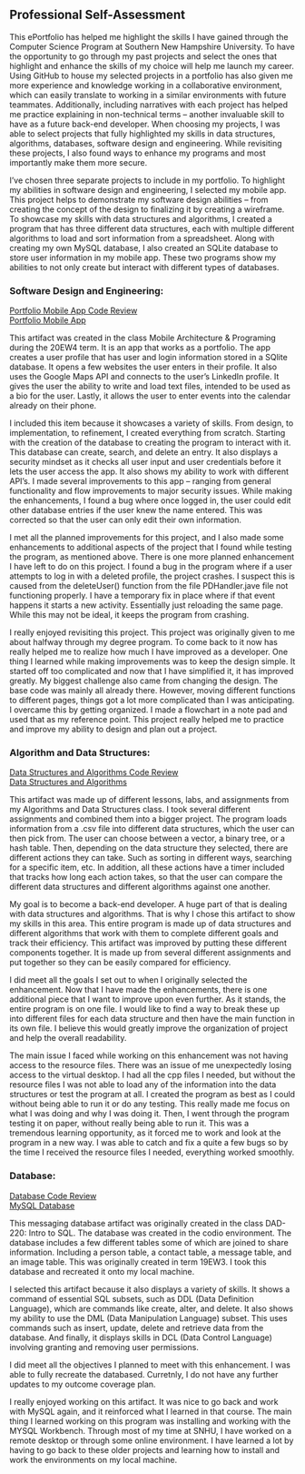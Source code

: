 ## Professional Self-Assessment

This ePortfolio has helped me highlight the skills I have gained through the Computer Science Program at Southern New Hampshire University. To have the opportunity to go through my past projects and select the ones that highlight and enhance the skills of my choice will help me launch my career. Using GitHub to house my selected projects in a portfolio has also given me more experience and knowledge working in a collaborative environment, which can easily translate to working in a similar environments with future teammates. Additionally, including narratives with each project has helped me practice explaining in non-technical terms – another invaluable skill to have as a future back-end developer. When choosing my projects, I was able to select projects that fully highlighted my skills in data structures, algorithms, databases, software design and engineering. While revisiting these projects, I also found ways to enhance my programs and most importantly make them more secure.   

I’ve chosen three separate projects to include in my portfolio. To highlight my abilities in software design and engineering, I selected my mobile app. This project helps to demonstrate my software design abilities – from creating the concept of the design to finalizing it by creating a wireframe. To showcase my skills with data structures and algorithms, I created a program that has three different data structures, each with multiple different algorithms to load and sort information from a spreadsheet. Along with creating my own MySQL database, I also created an SQLite database to store user information in my mobile app. These two programs show my abilities to not only create but interact with different types of databases.     

### Software Design and Engineering:

[Portfolio Mobile App Code Review](https://youtu.be/ESTLDjgas4Y)
<br>
[Portfolio Mobile App](https://github.com/btoulouse/mobileEPortfolio.git)

This artifact was created in the class Mobile Architecture & Programing during the 20EW4 term. It is an app that works as a portfolio. The app creates a user profile that has user and login information stored in a SQlite database. It opens a few websites the user enters in their profile. It also uses the Google Maps API and connects to the user’s LinkedIn profile. It gives the user the ability to write and load text files, intended to be used as a bio for the user. Lastly, it allows the user to enter events into the calendar already on their phone. 

I included this item because it showcases a variety of skills. From design, to implementation, to refinement, I created everything from scratch. Starting with the creation of the database to creating the program to interact with it. This database can create, search, and delete an entry. It also displays a security mindset as it checks all user input and user credentials before it lets the user access the app. It also shows my ability to work with different API’s. I made several improvements to this app – ranging from general functionality and flow improvements to major security issues. While making the enhancements, I found a bug where once logged in, the user could edit other database entries if the user knew the name entered. This was corrected so that the user can only edit their own information. 

I met all the planned improvements for this project, and I also made some enhancements to additional aspects of the project that I found while testing the program, as mentioned above. There is one more planned enhancement I have left to do on this project. I found a bug in the program where if a user attempts to log in with a deleted profile, the project crashes. I suspect this is caused from the deleteUser() function from the file PDHandler.jave file not functioning properly. I have a temporary fix in place where if that event happens it starts a new activity. Essentially just reloading the same page. While this may not be ideal, it keeps the program from crashing. 

I really enjoyed revisiting this project. This project was originally given to me about halfway through my degree program. To come back to it now has really helped me to realize how much I have improved as a developer. One thing I learned while making improvements was to keep the design simple. It started off too complicated and now that I have simplified it, it has improved greatly. My biggest challenge also came from changing the design. The base code was mainly all already there. However, moving different functions to different pages, things got a lot more complicated than I was anticipating. I overcame this by getting organized. I made a flowchart in a note pad and used that as my reference point. This project really helped me to practice and improve my ability to design and plan out a project. 

### Algorithm and Data Structures:

[Data Structures and Algorithms Code Review](https://youtu.be/vGQPT4-X-t0)
<br>
[Data Structures and Algorithms](https://github.com/btoulouse/DataBaseandAlg)

This artifact was made up of different lessons, labs, and assignments from my Algorithms and Data Structures class. I took several different assignments and combined them into a bigger project. The program loads information from a .csv file into different data structures, which the user can then pick from. The user can choose between a vector, a binary tree, or a hash table. Then, depending on the data structure they selected, there are different actions they can take. Such as sorting in different ways, searching for a specific item, etc. In addition, all these actions have a timer included that tracks how long each action takes, so that the user can compare the different data structures and different algorithms against one another. 

My goal is to become a back-end developer. A huge part of that is dealing with data structures and algorithms. That is why I chose this artifact to show my skills in this area. This entire program is made up of data structures and different algorithms that work with them to complete different goals and track their efficiency. This artifact was improved by putting these different components together. It is made up from several different assignments and put together so they can be easily compared for efficiency. 

I did meet all the goals I set out to when I originally selected the enhancement. Now that I have made the enhancements, there is one additional piece that I want to improve upon even further. As it stands, the entire program is on one file. I would like to find a way to break these up into different files for each data structure and then have the main function in its own file. I believe this would greatly improve the organization of project and help the overall readability. 

The main issue I faced while working on this enhancement was not having access to the resource files. There was an issue of me unexpectedly losing access to the virtual desktop. I had all the cpp files I needed, but without the resource files I was not able to load any of the information into the data structures or test the program at all. I created the program as best as I could without being able to run it or do any testing. This really made me focus on what I was doing and why I was doing it. Then, I went through the program testing it on paper, without really being able to run it. This was a tremendous learning opportunity, as it forced me to work and look at the program in a new way. I was able to catch and fix a quite a few bugs so by the time I received the resource files I needed, everything worked smoothly. 

### Database: 

[Database Code Review](https://youtu.be/8vrVcwcBUjo)
<br>
[MySQL Database](https://github.com/btoulouse/MessagingDB)

This messaging database artifact was originally created in the class DAD-220: Intro to SQL. The database was created in the codio environment. The database includes a few different tables some of which are joined to share information. Including a person table, a contact table, a message table, and an image table. This was originally created in term 19EW3. I took this database and recreated it onto my local machine.

I selected this artifact because it also displays a variety of skills. It shows a command of essential SQL subsets, such as DDL (Data Definition Language), which are commands like create, alter, and delete. It also shows my ability to use the DML (Data Manipulation Language) subset. This uses commands such as insert, update, delete and retrieve data from the database. And finally, it displays skills in DCL (Data Control Language) involving granting and removing user permissions. 

I did meet all the objectives I planned to meet with this enhancement. I was able to fully recreate the databased. Curretnly, I do not have any further updates to my outcome coverage plan. 

I really enjoyed working on this artifact. It was nice to go back and work with MySQL again, and it reinforced what I learned in that course. The main thing I learned working on this program was installing and working with the MYSQL Workbench. Through most of my time at SNHU, I have worked on a remote desktop or through some online environment. I have learned a lot by having to go back to these older projects and learning how to install and work the environments on my local machine.
